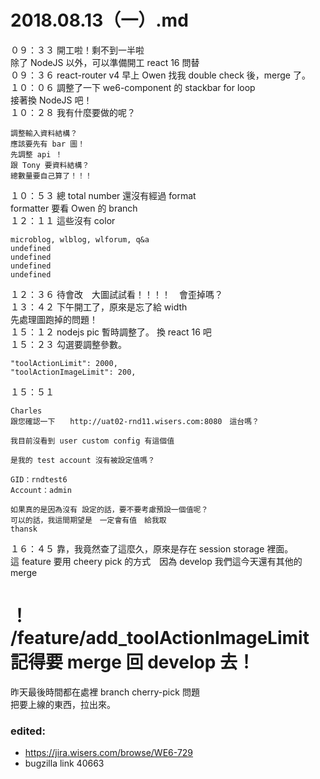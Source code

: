 # 2018.08.13（一）.md

０９：３３ 開工啦！剩不到一半啦  
除了 NodeJS 以外，可以準備開工 react 16 問替  
０９：３６ react-router v4 早上 Owen 找我 double check 後，merge 了。  
１０：０６ 調整了一下 we6-component 的 stackbar for loop  
接著換 NodeJS 吧！  
１０：２８ 我有什麼要做的呢？  
```
調整輸入資料結構？
應該要先有 bar 圖！
先調整 api ！
跟 Tony 要資料結構？
總數量要自己算了！！！
```

１０：５３ 總 total number 還沒有經過 format  
formatter 要看 Owen 的 branch  
１２：１１ 這些沒有 color  
```
microblog, wlblog, wlforum, q&a
undefined
undefined
undefined
undefined
```

１２：３６ 待會改　大圖試試看！！！！　會歪掉嗎？  
１３：４２ 下午開工了，原來是忘了給 width  
先處理圖跑掉的問題！  
１５：１２ nodejs pic 暫時調整了。 換 react 16 吧  
１５：２３ 勾選要調整參數。  
```
"toolActionLimit": 2000,
"toolActionImageLimit": 200,
```

１５：５１  
```
Charles  
跟您確認一下　　http://uat02-rnd11.wisers.com:8080　這台嗎？  

我目前沒看到 user custom config 有這個值  

是我的 test account 沒有被設定值嗎？  

GID：rndtest6  
Account：admin  

如果真的是因為沒有 設定的話，要不要考慮預設一個值呢？  
可以的話，我這間期望是　一定會有值　給我取  
thansk  
```  

１６：４５ 靠，我竟然查了這麼久，原來是存在 session storage 裡面。  
這 feature 要用 cheery pick 的方式　因為 develop 我們這今天還有其他的 merge  

# ！ /feature/add_toolActionImageLimit 記得要 merge 回 develop 去！  
昨天最後時間都在處裡 branch cherry-pick 問題  
把要上線的東西，拉出來。

### edited:
 - https://jira.wisers.com/browse/WE6-729
 - bugzilla link 40663
